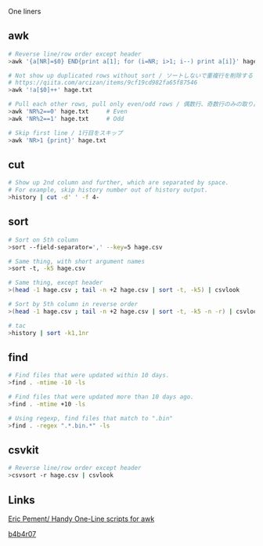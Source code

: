One liners

## awk

```sh
# Reverse line/row order except header
>awk '{a[NR]=$0} END{print a[1]; for (i=NR; i>1; i--) print a[i]}' hage.csv

# Not show up duplicated rows without sort / ソートしないで重複行を削除する
# https://qiita.com/arcizan/items/9cf19cd982fa65f87546
>awk '!a[$0]++' hage.txt

# Pull each other rows, pull only even/odd rows / 偶数行、奇数行のみの取り出し。
>awk 'NR%2==0' hage.txt     # Even
>awk 'NR%2==1' hage.txt     # Odd

# Skip first line / 1行目をスキップ
>awk 'NR>1 {print}' hage.txt
```

## cut

```sh
# Show up 2nd column and further, which are separated by space.
# For example, skip history number out of history output.
>history | cut -d' ' -f 4-
```

## sort

```sh
# Sort on 5th column
>sort --field-separator=',' --key=5 hage.csv

# Same thing, with short argument names
>sort -t, -k5 hage.csv

# Same thing, except header
>(head -1 hage.csv ; tail -n +2 hage.csv | sort -t, -k5) | csvlook

# Sort by 5th column in reverse order
>(head -1 hage.csv ; tail -n +2 hage.csv | sort -t, -k5 -n -r) | csvlook

# tac
>history | sort -k1,1nr
```

## find

```sh
# Find files that were updated within 10 days.
>find . -mtime -10 -ls

# Find files that were updated more than 10 days ago.
>find . -mtime +10 -ls

# Using regexp, find files that match to ".bin"
>find . -regex ".*.bin.*" -ls
```

## csvkit

```sh
# Reverse line/row order except header
>csvsort -r hage.csv | csvlook
```

## Links

[Eric Pement/ Handy One-Line scripts for awk](http://www.pement.org/awk/awk1line.txt)

[b4b4r07](https://qiita.com/b4b4r07/items/45d34a434f05aa896d69)
